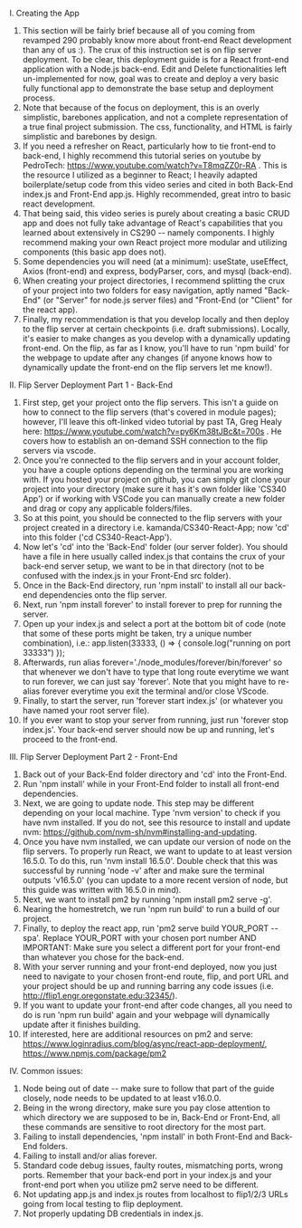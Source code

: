 I. Creating the App
1) This section will be fairly brief because all of you coming from revamped 290 probably know more about front-end React development than any of us :). The crux of this instruction set is on flip server deployment. To be clear, this deployment guide is for a React front-end application with a Node.js back-end. Edit and Delete functionalities left un-implemented for now, goal was to create and deploy a very basic fully functional app to demonstrate the base setup and deployment process.
2) Note that because of the focus on deployment, this is an overly simplistic, barebones application, and not a complete representation of a true final project submission. The css, functionality, and HTML is fairly simplistic and barebones by design.
3) If you need a refresher on React, particularly how to tie front-end to back-end, I highly recommend this tutorial series on youtube by PedroTech: https://www.youtube.com/watch?v=T8mqZZ0r-RA . This is the resource I utilized as a beginner to React; I heavily adapted boilerplate/setup code from this video series and cited in both Back-End index.js and Front-End app.js. Highly recommended, great intro to basic react development.
4) That being said, this video series is purely about creating a basic CRUD app and does not fully take advantage of React's capabilities that you learned about extensively in CS290 -- namely components. I highly recommend making your own React project more modular and utilizing components (this basic app does not).
5) Some dependencies you will need (at a minimum): useState, useEffect, Axios (front-end) and express, bodyParser, cors, and mysql (back-end).
6) When creating your project directories, I recommend splitting the crux of your project into two folders for easy navigation, aptly named "Back-End" (or "Server" for node.js server files) and "Front-End (or "Client" for the react app).
7) Finally, my recommendation is that you develop locally and then deploy to the flip server at certain checkpoints (i.e. draft submissions). Locally, it's easier to make changes as you develop with a dynamically updating front-end. On the flip, as far as I know, you'll have to run 'npm build' for the webpage to update after any changes (if anyone knows how to dynamically update the front-end on the flip servers let me know!).

II. Flip Server Deployment Part 1 - Back-End
1) First step, get your project onto the flip servers. This isn't a guide on how to connect to the flip servers (that's covered in module pages); however, I'll leave this oft-linked video tutorial by past TA, Greg Healy here: https://www.youtube.com/watch?v=py6Km38tJBc&t=700s . He covers how to establish an on-demand SSH connection to the flip servers via vscode.
2) Once you're connected to the flip servers and in your account folder, you have a couple options depending on the terminal you are working with. If you hosted your project on github, you can simply git clone your project into your directory (make sure it has it's own folder like 'CS340 App') or if working with VSCode you can manually create a new folder and drag or copy any applicable folders/files.
3) So at this point, you should be connected to the flip servers with your project created in a directory i.e. kamanda/CS340-React-App; now 'cd' into this folder ('cd CS340-React-App').
4) Now let's 'cd' into the 'Back-End' folder (our server folder). You should have a file in here usually called index.js that contains the crux of your back-end server setup, we want to be in that directory (not to be confused with the index.js in your Front-End src folder). 
5) Once in the Back-End directory, run 'npm install' to install all our back-end dependencies onto the flip server.
6) Next, run 'npm install forever' to install forever to prep for running the server.
7) Open up your index.js and select a port at the bottom bit of code (note that some of these ports might be taken, try a unique number combination), i.e.:
app.listen(33333, () => {
    console.log("running on port 33333")
});
7) Afterwards, run alias forever='./node_modules/forever/bin/forever' so that whenever we don't have to type that long route everytime we want to run forever, we can just say 'forever'. Note that you might have to re-alias forever everytime you exit the terminal and/or close VScode.
8) Finally, to start the server, run 'forever start index.js' (or whatever you have named your root server file).
9) If you ever want to stop your server from running, just run 'forever stop index.js'. Your back-end server should now be up and running, let's proceed to the front-end.

III. Flip Server Deployment Part 2 - Front-End
1) Back out of your Back-End folder directory and 'cd' into the Front-End.
2) Run 'npm install' while in your Front-End folder to install all front-end dependencies.
3) Next, we are going to update node. This step may be different depending on your local machine. Type 'nvm version' to check if you have nvm installed. If you do not, see this resource to install and update nvm: https://github.com/nvm-sh/nvm#installing-and-updating.
4) Once you have nvm installed, we can update our version of node on the flip servers. To properly run React, we want to update to at least version 16.5.0. To do this, run 'nvm install 16.5.0'. Double check that this was successful by running 'node -v' after and make sure the terminal outputs 'v16.5.0' (you can update to a more recent version of node, but this guide was written with 16.5.0 in mind).
5) Next, we want to install pm2 by running 'npm install pm2 serve -g'.
6) Nearing the homestretch, we run 'npm run build' to run a build of our project. 
7) Finally, to deploy the react app, run 'pm2 serve build YOUR_PORT --spa'. Replace YOUR_PORT with your chosen port number AND IMPORTANT: Make sure you select a different port for your front-end than whatever you chose for the back-end.
8) With your server running and your front-end deployed, now you just need to navigate to your chosen front-end route, flip, and port URL and your project should be up and running barring any code issues (i.e. http://flip1.engr.oregonstate.edu:32345/).
9) If you want to update your front-end after code changes, all you need to do is run 'npm run build' again and your webpage will dynamically update after it finishes building.
10) If interested, here are additional resources on pm2 and serve: https://www.loginradius.com/blog/async/react-app-deployment/, https://www.npmjs.com/package/pm2

IV. Common issues:
1) Node being out of date -- make sure to follow that part of the guide closely, node needs to be updated to at least v16.0.0.
2) Being in the wrong directory, make sure you pay close attention to which directory we are supposed to be in, Back-End or Front-End, all these commands are sensitive to root directory for the most part.
3) Failing to install dependencies, 'npm install' in both Front-End and Back-End folders.
4) Failing to install and/or alias forever.
5) Standard code debug issues, faulty routes, mismatching ports, wrong ports. Remember that your back-end port in your index.js and your front-end port when you utilize pm2 serve need to be different. 
6) Not updating app.js and index.js routes from localhost to flip1/2/3 URLs going from local testing to flip deployment.
7) Not properly updating DB credentials in index.js.
